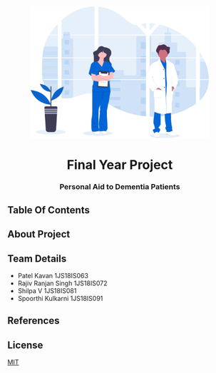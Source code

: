 <div align="center">
<img src="assets/final-year-project.svg" height= "auto" width="400" />
<br />
<h1>Final Year Project</h1>
<h3>
Personal Aid to Dementia Patients
</h3>
<!-- <a href="https://github.com/iamrajiv/final-year-project/network/members"><img src="https://img.shields.io/github/forks/iamrajiv/final-year-project?color=0366d6&style=for-the-badge" /></a>
<a href="https://github.com/iamrajiv/final-year-project/stargazers"><img src="https://img.shields.io/github/stars/iamrajiv/final-year-project?color=0366d6&style=for-the-badge" /></a>
<a href="https://github.com/iamrajiv/final-year-project/blob/master/LICENSE"><img src="https://img.shields.io/github/license/iamrajiv/final-year-project?color=0366d6&style=for-the-badge" /></a> -->
</div>

## Table Of Contents

## About Project

## Team Details

- Patel Kavan 1JS18IS063
- Rajiv Ranjan Singh 1JS18IS072
- Shilpa V 1JS18IS081
- Spoorthi Kulkarni 1JS18IS091

## References

## License

[MIT](https://github.com/iamrajiv/final-year-project/blob/master/LICENSE)

